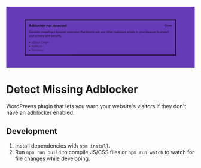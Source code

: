 ![Missing Adblocker plugin banner](https://raw.githubusercontent.com/fourtonfish/detect-missing-adblocker/master/assets/banner-1544x500.png)

# Detect Missing Adblocker

WordPreess plugin that lets you warn your website's visitors if they don't have an adblocker enabled.

## Development

1. Install dependencies with `npm install`.
2. Run `npm run build` to compile JS/CSS files or `npm run watch` to watch for file changes while developing.
